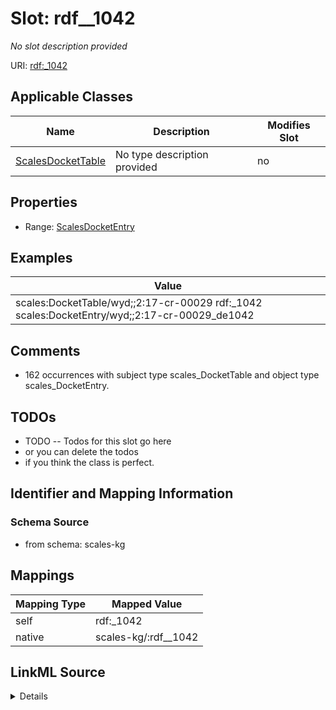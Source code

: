 

# Slot: rdf__1042


_No slot description provided_





URI: [rdf:_1042](http://www.w3.org/1999/02/22-rdf-syntax-ns#_1042)



<!-- no inheritance hierarchy -->





## Applicable Classes

| Name | Description | Modifies Slot |
| --- | --- | --- |
| [ScalesDocketTable](../classes/ScalesDocketTable.md) | No type description provided |  no  |







## Properties

* Range: [ScalesDocketEntry](../classes/ScalesDocketEntry.md)






## Examples

| Value |
| --- |
| scales:DocketTable/wyd;;2:17-cr-00029 rdf:_1042 scales:DocketEntry/wyd;;2:17-cr-00029_de1042 |

## Comments

* 162 occurrences with subject type scales_DocketTable and object type scales_DocketEntry.

## TODOs

* TODO -- Todos for this slot go here
* or you can delete the todos
* if you think the class is perfect.

## Identifier and Mapping Information







### Schema Source


* from schema: scales-kg




## Mappings

| Mapping Type | Mapped Value |
| ---  | ---  |
| self | rdf:_1042 |
| native | scales-kg/:rdf__1042 |




## LinkML Source

<details>
```yaml
name: rdf__1042
description: No slot description provided
todos:
- TODO -- Todos for this slot go here
- or you can delete the todos
- if you think the class is perfect.
comments:
- 162 occurrences with subject type scales_DocketTable and object type scales_DocketEntry.
examples:
- value: scales:DocketTable/wyd;;2:17-cr-00029 rdf:_1042 scales:DocketEntry/wyd;;2:17-cr-00029_de1042
from_schema: scales-kg
rank: 1000
slot_uri: rdf:_1042
alias: rdf__1042
domain_of:
- scales_DocketTable
range: scales_DocketEntry

```
</details>